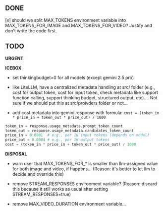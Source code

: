 ## DONE
[x] should we split MAX_TOKENS environment variable into MAX_TOKENS_FOR_IMAGE and MAX_TOKENS_FOR_VIDEO? Justify and don't write the code first.

## TODO
**URGENT**



**ICEBOX**

- set thinkingbudget=0 for all models (except gemini 2.5 pro)

- like LiteLLM, have a centralized metadata handling at src/ folder (e.g., cost for output token, cost for input token, check metadata like support function calling, support thinking budget, structured output, etc).... Not sure if we should put this at src/proivders folder or not...

- add cost metadata into gemini response with formula: `cost = (token_in * price_in + token_out * price_out) / 1000`

```py
token_in = response.usage_metadata.prompt_token_count
token_out = response.usage_metadata.candidates_token_count
price_in = 0.0001  # e.g., per 1K input tokens (depends on model)
price_out = 0.0004 # e.g., per 1K output tokens
cost = (token_in * price_in + token_out * price_out) / 1000
``` 


**DISPOSAL**

- warn user that MAX_TOKENS_FOR_* is smaller than llm-assigned value for both image and video, if happens... (Reason: it's better to let llm to decide and override this)

- remove STREAM_RESPONSES environment variable? (Reason: discard this because it still works as usual after setting STREAM_RESPONSES=true)

- remove MAX_VIDEO_DURATION environment variable...